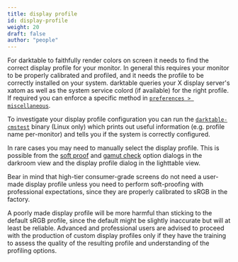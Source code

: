 ```yaml
---
title: display profile
id: display-profile
weight: 20
draft: false
author: "people"
---
```


 For darktable to faithfully render colors on screen it needs to find the correct display profile for your monitor. In general this requires your monitor to be properly calibrated and profiled, and it needs the profile to be correctly installed on your system. darktable queries your X display server's xatom as well as the system service colord (if available) for the right profile. If required you can enforce a specific method in [`preferences > miscellaneous`](../../preferences-settings/miscellaneous.md).

To investigate your display profile configuration you can run the [`darktable-cmstest`](../program-invocation/darktable-cmstest.md) binary (Linux only) which prints out useful information (e.g. profile name per-monitor) and tells you if the system is correctly configured.

In rare cases you may need to manually select the display profile. This is possible from the [soft proof](../../module-reference/utility-modules/darkroom/soft-proof.md) and [gamut check](../../module-reference/utility-modules/darkroom/gamut.md) option dialogs in the darkroom view and the display profile dialog in the lighttable view.

Bear in mind that high-tier consumer-grade screens do not need a user-made display profile unless you need to perform soft-proofing with professional expectations, since they are properly calibrated to sRGB in the factory.

A poorly made display profile will be more harmful than sticking to the default sRGB profile, since the default might be slightly inaccurate but will at least be reliable. Advanced and professional users are advised to proceed with the production of custom display profiles only if they have the training to assess the quality of the resulting profile and understanding of the profiling options.
